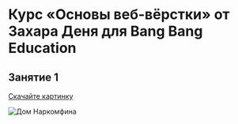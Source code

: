 # Курс «Основы веб-вёрстки» от Захара Деня для Bang Bang Education

## Занятие 1
[Скачайте картинку](http://hack.exchange/uploads/raw_image/image/320/d70f7c9a-472d-4c0a-800b-5ab1f639523c.jpg)

![Дом Наркомфина](http://hack.exchange/uploads/raw_image/image/320/d70f7c9a-472d-4c0a-800b-5ab1f639523c.jpg)
